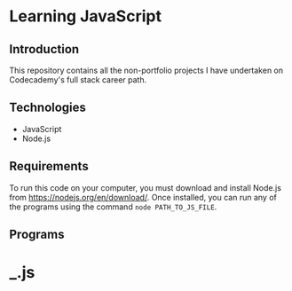 # Learning JavaScript
## Introduction
This repository contains all the non-portfolio projects I have undertaken on Codecademy's full stack career path.
## Technologies
- JavaScript
- Node.js
## Requirements
To run this code on your computer, you must download and install Node.js from https://nodejs.org/en/download/. Once installed, you can run any of the programs using the command `node PATH_TO_JS_FILE`.
## Programs
# _.js
